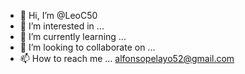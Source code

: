 - 👋 Hi, I’m @LeoC50
- 👀 I’m interested in ...
- 🌱 I’m currently learning ...
- 💞️ I’m looking to collaborate on ...
- 📫 How to reach me ... alfonsopelayo52@gmail.com

<!---
LeoC50/LeoC50 is a ✨ special ✨ repository because its `README.md` (this file) appears on your GitHub profile.
You can click the Preview link to take a look at your changes.
--->

